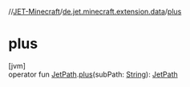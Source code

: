 //[JET-Minecraft](../../index.md)/[de.jet.minecraft.extension.data](index.md)/[plus](plus.md)

# plus

[jvm]\
operator fun [JetPath](../de.jet.minecraft.tool.data/-jet-path/index.md).[plus](plus.md)(subPath: [String](https://kotlinlang.org/api/latest/jvm/stdlib/kotlin/-string/index.html)): [JetPath](../de.jet.minecraft.tool.data/-jet-path/index.md)
